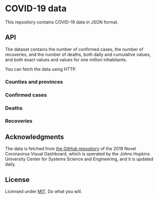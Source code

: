 # COVID-19 data

This repository contains COVID-19 data in JSON format.

## API

The dataset contains the number of confirmed cases, the number of recoveries, and the number of deaths, both daily and cumulative values, and both exact values and values for one million inhabitants.

You can fetch the data using HTTP.

### Counties and provinces

### Confirmed cases

### Deaths

### Recoveries

## Acknowledgments

The data is fetched from [the GitHub repository](https://github.com/CSSEGISandData/COVID-19) of the 2019 Novel Coronavirus Visual Dashboard, which is operated by the Johns Hopkins University Center for Systems Science and Engineering, and it is updated daily.

## License

Licensed under [MIT](./LICENSE). Do what you will.